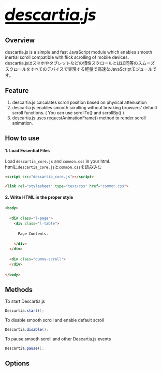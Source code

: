 <img src="images/descartia_logo_mini.png" width="300" alt="descartia.js">

## Overview
descartia.js is a simple and fast JavaScript module which enables smooth inertial scroll compatible with flick scrolling of mobile devices.  
descartia.jsはスマホやタブレットなどの慣性スクロールとほぼ同等のスムーズスクロールをすべてのデバイスで実現する軽量で高速なJavaScriptモジュールです。
## Feature
1. descartia.js calculates scroll position based on physical attenuation
2. descartia.js enables smooth scrolling without breaking browsers' default scroll functions. ( You can use scrollTo() and scrollBy() )
3. descartia.js uses requestAnimationFrame() method to render scroll animation.

## How to use
#### 1. Load Essential Files
Load `descartia_core.js` and `common.css` in your html.  
htmlに`descartia_core.js`と`common.css`を読み込む
```html
<script src="descartia_core.js"></script>
```  
```html
<link rel="stylesheet" type="text/css" href="common.css">
```
#### 2. Write HTML in the proper style
```html
<body>

  <div class="l-page">
    <div class="l-table">

      Page Contents.

    </div>
  </div>

  <div class="dummy-scroll">
  </div>

</body>
```  



## Methods
To start Descartia.js
```js
Descartia.start();
```
To disable smooth scroll and enable default scroll  
```js
Descartia.disable();
```  
To pause smooth scroll and other Descartia.js events  
```js
Descartia.pause();
```
## Options
